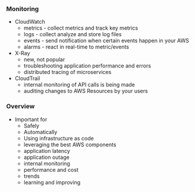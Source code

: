 ### Monitoring ###
* CloudWatch
    * metrics - collect metrics and track key metrics 
    * logs - collect analyze and store log files
    * events - send notification when certain events happen in your AWS 
    * alarms - react in real-time to metric/events
* X-Ray
    * new, not popular
    * troubleshooting application performance and errors
    * distributed tracing of microservices
* CloudTrail
    * internal monitoring of API calls is being made 
    * auditing changes to AWS Resources by your users
    
### Overview 
* Important for 
    * Safely
    * Automatically
    * Using infrastructure as code
    * leveraging the best AWS components 
    * application latency
    * application outage 
    * internal monitoring
    * performance and cost 
    * trends 
    * learning and improving